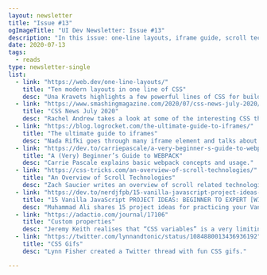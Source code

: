 ```yaml
---
layout: newsletter
title: "Issue #13"
ogImageTitle: "UI Dev Newsletter: Issue #13"
description: "In this issue: one-line layouts, iframe guide, scroll techniques, and more."
date: 2020-07-13
tags:
  - reads
type: newsletter-single
list:
  - link: "https://web.dev/one-line-layouts/"
    title: "Ten modern layouts in one line of CSS"
    desc: "Una Kravets highlights a few powerful lines of CSS for building robust modern layouts."
  - link: "https://www.smashingmagazine.com/2020/07/css-news-july-2020/"
    title: "CSS News July 2020"
    desc: "Rachel Andrew takes a look at some of the interesting CSS that are making their way into browsers right now."
  - link: "https://blog.logrocket.com/the-ultimate-guide-to-iframes/"
    title: "The ultimate guide to iframes"
    desc: "Nada Rifki goes through many iframe element and talks about usage, tricky situations, security, and accessibility."
  - link: "https://dev.to/carriepascale/a-very-beginner-s-guide-to-webpack-2jal"
    title: "A (Very) Beginner’s Guide to WEBPACK"
    desc: "Carrie Pascale explains basic webpack concepts and usage."
  - link: "https://css-tricks.com/an-overview-of-scroll-technologies/"
    title: "An Overview of Scroll Technologies"
    desc: "Zach Saucier writes an overview of scroll related technologies and tools."
  - link: "https://dev.to/nerdjfpb/15-vanilla-javascript-project-ideas-beginner-to-expert-with-free-tutorial-3c7a"
    title: "15 Vanilla JavaScript PROJECT IDEAS: BEGINNER TO EXPERT [WITH FREE TUTORIAL]"
    desc: "Muhammad Ali shares 15 project ideas for practicing your Vanilla JavaScript skills."
  - link: "https://adactio.com/journal/17106"
    title: "Custom properties"
    desc: "Jeremy Keith realises that “CSS variables” is a very limiting way of thinking about custom properties."
  - link: "https://twitter.com/lynnandtonic/status/1084880013436936192"
    title: "CSS Gifs"
    desc: "Lynn Fisher created a Twitter thread with fun CSS gifs."

---
```

